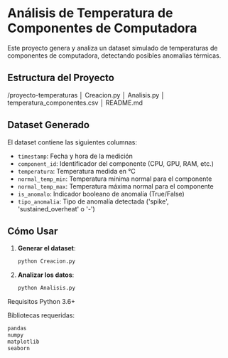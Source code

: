 # Análisis de Temperatura de Componentes de Computadora

Este proyecto genera y analiza un dataset simulado de temperaturas de componentes de computadora, detectando posibles anomalías térmicas.

## Estructura del Proyecto
/proyecto-temperaturas
│ Creacion.py
│ Analisis.py
│ temperatura_componentes.csv
│ README.md

## Dataset Generado

El dataset contiene las siguientes columnas:

- `timestamp`: Fecha y hora de la medición
- `component_id`: Identificador del componente (CPU, GPU, RAM, etc.)
- `temperatura`: Temperatura medida en °C
- `normal_temp_min`: Temperatura mínima normal para el componente
- `normal_temp_max`: Temperatura máxima normal para el componente
- `is_anomalo`: Indicador booleano de anomalía (True/False)
- `tipo_anomalia`: Tipo de anomalía detectada ('spike', 'sustained_overheat' o '-')

## Cómo Usar

1. **Generar el dataset**:
   ```bash
   python Creacion.py
2. **Analizar los datos**:
   ```bash
   python Analisis.py
Requisitos
Python 3.6+

Bibliotecas requeridas:
   ```bash
pandas
numpy
matplotlib
seaborn
